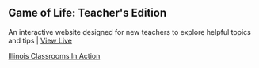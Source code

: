 ## Game of Life: Teacher's Edition

An interactive website designed for new teachers to explore helpful topics and tips | [View Live](https://cranky-hamilton-77d147.netlify.app/)

[Illinois Classrooms In Action](http://www.ilclassroomsinaction.org/)
